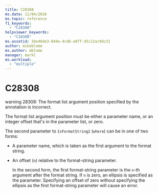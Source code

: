 ```yaml
---
title: C28308
ms.date: 11/04/2016
ms.topic: reference
f1_keywords:
  - "C28308"
helpviewer_keywords:
  - "C28308"
ms.assetid: 2be46de3-844e-4cd6-a97f-d5c12ac9dc31
author: mikeblome
ms.author: mblome
manager: markl
ms.workload:
  - "multiple"
---
```

# C28308
warning 28308: The format list argument position specified by the annotation is incorrect.

 The format list argument position must be either a parameter name, or an integer offset that's in the parameter list, or zero.

 The second parameter to `IsFormatString2` (`where`) can be in one of two forms:

- A parameter name, which is taken as the first argument to the format string.

- An offset (`n`) relative to the format-string parameter.

  In the second form, the first format-string parameter is the `n`-th argument after the format string. If `n` is zero, an ellipsis is specified as the parameter. Specifying an offset of zero without specifying the ellipsis as the first format-string parameter will cause an error.